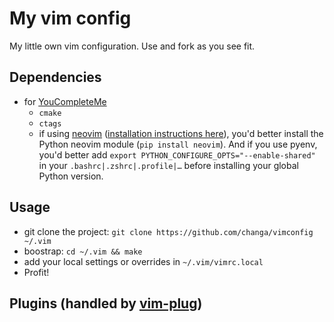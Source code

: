 # My vim config


My little own vim configuration. Use and fork as you see fit.


## Dependencies

  * for [YouCompleteMe](http://valloric.github.io/YouCompleteMe/)
    * `cmake`
    * `ctags`
    * if using [neovim](https://github.com/neovim/neovim/) ([installation instructions here](https://github.com/neovim/neovim/wiki/Installing-Neovim)), you'd better install the Python neovim module (`pip install neovim`). And if you use pyenv, you'd better add `export
      PYTHON_CONFIGURE_OPTS="--enable-shared"` in your `.bashrc|.zshrc|.profile|…` before installing your global Python version.

## Usage

  * git clone the project: `git clone https://github.com/changa/vimconfig ~/.vim`
  * boostrap: `cd ~/.vim && make`
  * add your local settings or overrides in `~/.vim/vimrc.local`
  * Profit!


## Plugins (handled by [vim-plug](https://github.com/junegunn/vim-plug))

